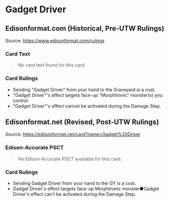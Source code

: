 # Gadget Driver

## Edisonformat.com (Historical, Pre-UTW Rulings)

Source: https://www.edisonformat.com/rulings

### Card Text

> No card text found for this card.

### Card Rulings

*   Sending "Gadget Driver" from your hand to the Graveyard is a cost.
*   "Gadget Driver"'s effect targets face-up "Morphtronic" monster(s) you control.
*   "Gadget Driver"'s effect cannot be activated during the Damage Step.

## Edisonformat.net (Revised, Post-UTW Rulings)

Source: https://edisonformat.net/card?name=Gadget%20Driver

### Edison-Accurate PSCT

> No Edison-Accurate PSCT available for this card.

### Card Rulings

*   Sending Gadget Driver from your hand to the GY is a cost.
*   Gadget Driver's effect targets face-up Morphtronic monster●Gadget Driver's effect can't be activated during the Damage Step.
            